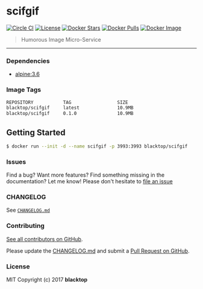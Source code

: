 scifgif
=======

[![Circle CI](https://circleci.com/gh/blacktop/scifgif.png?style=shield)](https://circleci.com/gh/blacktop/scifgif) [![License](http://img.shields.io/:license-mit-blue.svg)](http://doge.mit-license.org) [![Docker Stars](https://img.shields.io/docker/stars/blacktop/scifgif.svg)](https://store.docker.com/community/images/blacktop/scifgif) [![Docker Pulls](https://img.shields.io/docker/pulls/blacktop/scifgif.svg)](https://store.docker.com/community/images/blacktop/scifgif) [![Docker Image](https://img.shields.io/badge/docker%20image-10.9MB-blue.svg)](https://store.docker.com/community/images/blacktop/scifgif)

> Humorous Image Micro-Service

---

### Dependencies

-	[alpine:3.6](https://hub.docker.com/_/alpine/)

### Image Tags

```bash
REPOSITORY           TAG                 SIZE
blacktop/scifgif     latest              10.9MB
blacktop/scifgif     0.1.0               10.9MB
```

Getting Started
---------------

```bash
$ docker run --init -d --name scifgif -p 3993:3993 blacktop/scifgif
```

### Issues

Find a bug? Want more features? Find something missing in the documentation? Let me know! Please don't hesitate to [file an issue](https://github.com/blacktop/scifgif/issues/new)

### CHANGELOG

See [`CHANGELOG.md`](https://github.com/blacktop/scifgif/blob/master/CHANGELOG.md)

### Contributing

[See all contributors on GitHub](https://github.com/blacktop/scifgif/graphs/contributors).

Please update the [CHANGELOG.md](https://github.com/blacktop/scifgif/blob/master/CHANGELOG.md) and submit a [Pull Request on GitHub](https://help.github.com/articles/using-pull-requests/).

### License

MIT Copyright (c) 2017 **blacktop**
